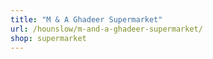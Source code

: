 ```yaml
---
title: "M & A Ghadeer Supermarket"
url: /hounslow/m-and-a-ghadeer-supermarket/
shop: supermarket
---
```

